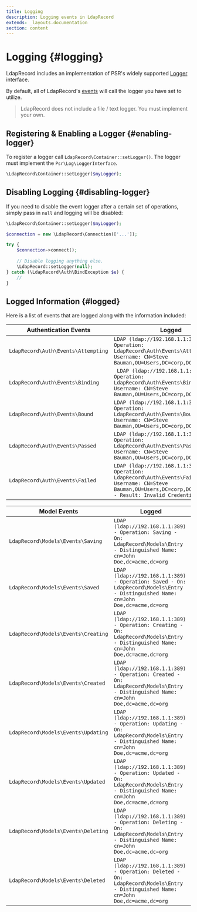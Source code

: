 ```yaml
---
title: Logging
description: Logging events in LdapRecord
extends: _layouts.documentation
section: content
---
```


# Logging {#logging}

LdapRecord includes an implementation of PSR's widely supported [Logger](https://github.com/php-fig/log) interface.

By default, all of LdapRecord's [events](/docs/{{version}}/events) will call the logger you have set to utilize.

> LdapRecord does not include a file / text logger. You must implement your own.

## Registering & Enabling a Logger {#enabling-logger}

To register a logger call `LdapRecord\Container::setLogger()`. The logger must implement the `Psr\Log\LoggerInterface`.

```php
\LdapRecord\Container::setLogger($myLogger);
```

## Disabling Logging {#disabling-logger}

If you need to disable the event logger after a certain set of operations, simply pass in `null` and logging will be disabled:

```php
\LdapRecord\Container::setLogger($myLogger);

$connection = new \LdapRecord\Connection(['...']);

try {
    $connection->connect();
    
    // Disable logging anything else.
    \LdapRecord::setLogger(null);
} catch (\LdapRecord\Auth\BindException $e) {
    //
}
```

## Logged Information {#logged}

Here is a list of events that are logged along with the information included:

| Authentication Events | Logged |
|---|---|
| `LdapRecord\Auth\Events\Attempting` | `LDAP (ldap://192.168.1.1:389) - Operation: LdapRecord\Auth\Events\Attempting - Username: CN=Steve Bauman,OU=Users,DC=corp,DC=acme,DC=org` | 
| `LdapRecord\Auth\Events\Binding` |` LDAP (ldap://192.168.1.1:389) - Operation: LdapRecord\Auth\Events\Binding - Username: CN=Steve Bauman,OU=Users,DC=corp,DC=acme,DC=org` | 
| `LdapRecord\Auth\Events\Bound` | `LDAP (ldap://192.168.1.1:389) - Operation: LdapRecord\Auth\Events\Bound - Username: CN=Steve Bauman,OU=Users,DC=corp,DC=acme,DC=org` | 
| `LdapRecord\Auth\Events\Passed` | `LDAP (ldap://192.168.1.1:389) - Operation: LdapRecord\Auth\Events\Passed - Username: CN=Steve Bauman,OU=Users,DC=corp,DC=acme,DC=org` | 
| `LdapRecord\Auth\Events\Failed` | `LDAP (ldap://192.168.1.1:389) - Operation: LdapRecord\Auth\Events\Failed - Username: CN=Steve Bauman,OU=Users,DC=corp,DC=acme,DC=org - Result: Invalid Credentials` |

| Model Events | Logged |
|---|---|
| `LdapRecord\Models\Events\Saving` | `LDAP (ldap://192.168.1.1:389) - Operation: Saving - On: LdapRecord\Models\Entry - Distinguished Name: cn=John Doe,dc=acme,dc=org` | 
| `LdapRecord\Models\Events\Saved` | `LDAP (ldap://192.168.1.1:389) - Operation: Saved - On: LdapRecord\Models\Entry - Distinguished Name: cn=John Doe,dc=acme,dc=org` | 
| `LdapRecord\Models\Events\Creating` | `LDAP (ldap://192.168.1.1:389) - Operation: Creating - On: LdapRecord\Models\Entry - Distinguished Name: cn=John Doe,dc=acme,dc=org` | 
| `LdapRecord\Models\Events\Created` | `LDAP (ldap://192.168.1.1:389) - Operation: Created - On: LdapRecord\Models\Entry - Distinguished Name: cn=John Doe,dc=acme,dc=org` | 
| `LdapRecord\Models\Events\Updating` | `LDAP (ldap://192.168.1.1:389) - Operation: Updating - On: LdapRecord\Models\Entry - Distinguished Name: cn=John Doe,dc=acme,dc=org` | 
| `LdapRecord\Models\Events\Updated` | `LDAP (ldap://192.168.1.1:389) - Operation: Updated - On: LdapRecord\Models\Entry - Distinguished Name: cn=John Doe,dc=acme,dc=org` | 
| `LdapRecord\Models\Events\Deleting` | `LDAP (ldap://192.168.1.1:389) - Operation: Deleting - On: LdapRecord\Models\Entry - Distinguished Name: cn=John Doe,dc=acme,dc=org` | 
| `LdapRecord\Models\Events\Deleted` | `LDAP (ldap://192.168.1.1:389) - Operation: Deleted - On: LdapRecord\Models\Entry - Distinguished Name: cn=John Doe,dc=acme,dc=org` | 
